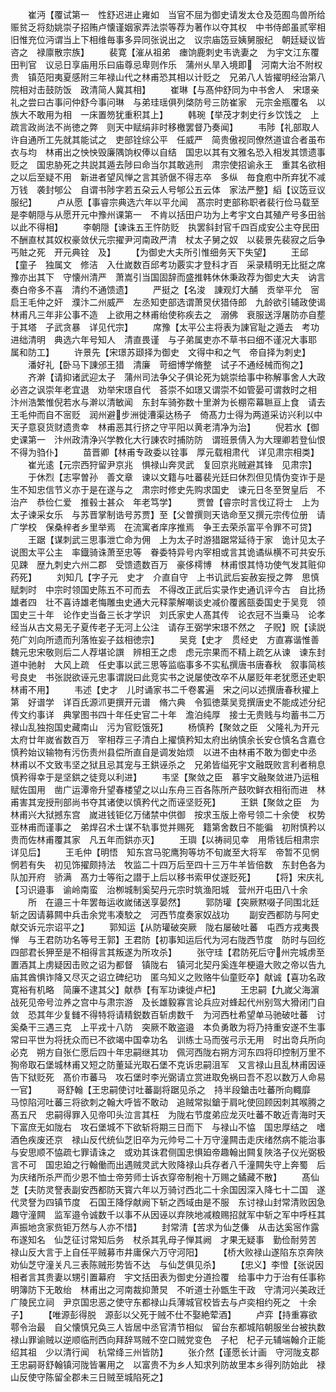 <!-- { "loadSidebar": true } -->
　　崔沔【覆试第一　性舒迟进止雍如　当官不屈为御史请发太仓及范囿鸟兽所给赈贫乏将劾姚崇子招贿卢懐谨姻家弄法崇等荐为著作以夺其权　中书侍郎虽贰宰相旧惟充位沔谓当上下相维毎事多异同张说出之　议宗庙笾豆姨舅服纪　朝廷疑议皆咨之　禄廪散宗族】
　　裴寛【漼从祖弟　瘗饷鹿刺史韦诜妻之　为宇文江东覆田判官　议忌日享庙用乐曰庙尊忌卑则作乐　蒲州乆旱入境即　河南大治不附权贵　镇范阳夷夏感附三年禄山代之林甫恐其相以计贬之　兄弟八人皆擢明经治第八院相对击鼓防饭　政清简人冀其相】
　　崔琳【与髙仲舒同为中书舍人　宋璟亲礼之尝曰古事问仲舒今事问琳　与弟珪瑶俱列棨防号三防崔家　元宗金瓶覆名　以族大不敢用为相　一床置笏犹重积其上】
　　韩琬【举茂才刺史行乡饮饯之　上疏言政尚法不尚徳之弊　则天中赋绢非时移檄罢督乃奏闻】
　　韦陟【礼部取人许自通所工先就其能试之　吏部铨综公平　任威严　简贵傲视同僚然道谊合者虽布衣与均　林甫出之怏怏毁廉隅饷权俸以自结　国忠以其有文雅名恐入相发其馈遗事贬之　国忠胁死之共説其遁去陟曰命当尔其敢逃刑　肃宗使招谕永王　重其名欲相之以后至疑不用　新进者望风惮之言其骄倨不得志卒　多纵　毎食庖中所弃犹不减万钱　袭封郇公　自谓书陟字若五朶云人号郇公五云体　家法严整】縚【议笾豆议服纪】
　　卢从愿【事睿宗典选六年以平允闻　髙宗时吏部称职者裴行俭马载至是李朝隠与从愿开元中豫州课第一　不肯以括田户功为上考宇文白其殖产号多田翁以此不得相】
　　李朝隠【谏诛五王忤防贬　执罢斜封官千四百成安公主夺民田不酬直杖其奴权豪敛伏元宗擢尹河南政严清　杖太子舅之奴　以裴景先裴寂之后争丐賍之死　开元典铨　及】
　　【为御史大夫所引惟细务天下失望】
　　王邱【童子　独属文　修洁　入仕嵗数百邱考功覈实才登科才百　采录精明无比挺之席豫亦出其下　守懐州清严　萧嵩引当国固辞而盛推韩休休秉政荐为御史大夫　讷言奏白帝多不喜　清约不通馈遗】
　　严挺之【名浚　諌观灯大酺　贡举平允　宻启王毛仲之奸　濮汴二州威严　左丞知吏部选谓萧炅伏猎侍郎　九龄欲引辅政使谒林甫凡三年非公事不造　上欲用之林甫绐使称疾去之　溺佛　衰服送浮屠防亦自塟于其塔　子武贪暴　详见代宗】
　　席豫【太平公主将表为諌官耻之遁去　考功进绌清明　典选六年号知人　清直畏谨　与子弟属吏亦不草书曰细不谨况大事耶　属和防工】
　　许景先【宋璟苏颋择为御史　文得中和之气　帝自择为刺史】
　　潘好礼【卧马下諌邠王猎　清廉　苛细博学脩整　试子不通经械而徇之】
　　齐澣【请抑诸武迎太子　蒲州司法争父子俱论死为姚崇给事中称解事舍人大政必咨之讽崇年老宜退　劝举宋璟自代　荅崇不如璟又谓崇不如管晏可谓救时之相　汴州浩繁惟倪若水与澣以清敏闻　东封车骑弥数十里澣为长棚帟幕聮亘上食　请去王毛仲而自不宻贬　润州避步洲徙漕渠达杨子　倚髙力士得为两道采访兴利以中天子意裒货财遗贵幸　林甫恶其行挤之守平阳以黄老清净为治】
　　倪若水【御史课第一　汴州政清浄兴学教化大行諌农时捕防防　谓班景倩入为大理卿若登仙恨不得为驺仆】
　　苗晋卿【林甫专政委以铨事　厚元载相肃代　详见肃宗相类】
　　崔光逺【元宗西狩留尹京兆　惧禄山奔灵武　复回京兆贼避其锋　见肃宗】
　　于休烈【志寜曽孙　善文章　谏以文籍与吐蕃裴光廷曰休烈但见情伪变诈于是生不知忠信节义亦于是在遂与之　肃宗时修史先购求国史　谏元日冬至贺皇后　不治产　恭俭仁爱　推毂士甚众　年老笃学】
　　贾曽【睿宗时言伐辽将士　上为太子谏采女乐　与苏晋掌制诰号苏贾】至【父曽撰则天诰命至又撰元宗传位册　请广学校　保桑梓者乡里举焉　在流寓者庠序推焉　争王去荣杀富平令罪不可贷】
　　王踞【谋刺武三思事泄亡命为佣　上为太子时游猎踞常延待于家　诡计见太子说图太平公主　率鐡骑诛萧至忠等　眷委特异号内宰相或言其诡谲纵横不可共安乐见踈　歴九刺史六州二郡　受馈遗数百万　豪侈樗博　林甫恨其恃功使气发其赃仰药死】
　　刘知几【字子元　史才　介直自守　上书讥武后妄赦妄授之弊　思慎赋刺时　中宗时领国史陈五不可而去　不得改正武后实录作史通讥评今古　自比扬雄者四　壮不喜诗雄老悔雕虫史通大元释蒙解嘲谈史减价覆酱瓿委国史于吴竞　领国史三十年　论作史当备三长才学识　刘氏家史人髙其传　论衣冠不当乗马　论孝经当从古文易无子夏传老子无河上公注　请存王弼学宋璟不然之　子贶】贶【读説苑广刘向所遗而刋落恠妄子兹相徳宗】
　　吴竞【史才　贯经史　方直寡谐惟善魏元忠宋敬则后二人荐堪论譔　辨相王之虑　虑元宗果而不精上疏乞从谏　谏东封道中驰射　大风上疏　任史事以武三思等监临事多不实私撰唐书唐春秋　叙事简核号良史　书张説欲诬元忠事谓説曰此竞实书之说屡使改卒不从屡贬年老犹愿还史职林甫不用】
　　韦述【史才　儿时诵家书二千卷畧遍　宋之问以述撰唐春秋擢上第　好谱学　详百氏源沠更撰开元谱　脩六典　令狐徳棻吴竞撰唐史不能成述分纪传文约事详　典掌图书四十年任史官二十年　澹泊纯厚　接士无贵贱与均蓄书二万禄山乱独抱国史藏南山　污为官贬饿死】
　　杨慎矜【聚敛之臣　父隆礼为开元太府廿年嵗省数百万　宰相荐三子清白上擢慎矜知太府出纳慎余长安仓慎名含嘉仓　慎矜始议输物有污伤责州县偿所直自是调发始烦　以进不由林甫不敢为御史中丞　林甫以不文致韦坚之狱且忌其宠与王鉷诬杀之　兄弟皆缢死宇文融既败言利者稍息慎矜得幸于是坚鉷之徒竞以利进】
　　韦坚【聚敛之臣　慕宇文融聚敛进乃运租赋佐国用　凿广运潭帝升望春楼望之以山东舟三百各陈所产鼓吹鲜衣相衔而进　林甫害其宠授刑部尚书夺其诸使以慎矜代之而诬坚贬死】
　　王鉷【聚敛之臣　为林甫兴大狱撼东宫　嵗进钱钜亿万储禁中供御　按求玉版上帝号领二十余使　权势亚林甫而谨事之　弟焊召术士谋不轨事觉并赐死　籍第舍数日不能徧　初附慎矜以贵而佐林甫覆其家　凡五年而鉷亦灭】
　　王璵【以祷祠见幸　用帋钱后相肃宗详见后】
　　王毛仲【明悟　知东宫马驼鹰狗等坊不旬嵗至大将军　帝暂不见惘惘若有失　初见饰擢颇持法　牧监二十四万后至四十三万牛羊皆倍数　东封色各为队加开府　骄满　髙力士等衔之譛于上后以移书索甲仗遂贬死】
　　【将】宋庆礼【习识邉事　谕岭南蛮　治栁城制奚契丹元宗时筑渔阳城　营州开屯田八十余
　　所　在邉三十年罢毎运收嵗储送享晏然】
　　郭防瓘【突厥黙啜子同围北廷斩之因请募闗中兵击余党韦凑駮之　河西节度奏家奴战功
　　副安西都防与阿史献交诉元宗诏平之】
　　郭知运【从防瓘破突厥　陇右屡破吐蕃　屯西方戎夷畏惮　与王君防功名等号王郭】王君防【初事知运后代为河右陇西节度　防时与回纥四部君长狎至是不相得言其叛遂为所攻杀】
　　张守珪【君防死后守州完城虏至置酒其上虏疑因击败之诏为都督　镇陇右　镇河北契丹奚连年梗邉大败之帝以告九庙其酋惧诈降又尽灭之诏立碑纪功　匿乌知义之败赂牛仙童贬卒】献诚【喜功名政寛裕有机略　简廉不逮其父】献恭【有军功谏徙卢杞】
　　王忠嗣【九嵗父海濵战死见帝号泣养之宫中与肃宗游　及长雄毅寡言论兵应对蜂起代州别驾大猾闭门自敛　恐其年少复雠不得特将请精鋭数百斩虏数千　为河西杜希望单马驰破吐蕃　讨奚桑干三遇三克　上平戎十八防　突厥不敢盗邉　本负勇敢为将乃持重安遂不生事常曰平世为将抚众而已不欲竭中国幸功名　训练士马而弢弓示无用　时出竒兵所向必克　朔方自张仁愿后四十年忠嗣继其功　佩河西陇右朔方河东四将印控制万里不狥帝取石堡城林甫又短之防董延光取石堡不克诉忠嗣沮军　又言禄山且乱林甫因诬告下狱贬死　髙价市蕃马　攻石堡时李光弼请立赏进取免祸曰吾不忍以数万人命易一官】
　　哥舒翰【王忠嗣使讨吐蕃副将踞见杀之　持半段鎗击吐蕃所向輙靡　马惊陷河吐蕃三将欲刺之翰大呼皆不敢动　追贼常拟鎗于肩叱使回顾因刺其喉腾之髙五尺　忠嗣得罪入见帝叩头泣言其枉　为陇右节度弟应龙灭吐蕃不敢近青海时天下富庶无如陇右　攻石堡城不下欲斩将期三日而下　与禄山不恊　国忠厚结之　嗜酒色疾废还京　禄山反代统仙芝旧卒为元帅号二十万守潼闗击走庆绪然病不能治事　与安思顺不恊疏七罪请诛之　或劝其诛君侧国忠惧廹帝趣翰出闗复陜洛子仪光弼极言不可　国忠廹之行翰働而出遇贼灵武大败降禄山兵存者八千潼闗失守上奔蜀　后为庆绪所杀严而少恩不恤士帝劳师士诉衣穿帝制袍十万赐之鐍藏不散】
　　髙仙芝【夫防灵詧表副安西都防天寳六年以万骑讨西北二十余国因深入降七十二国　遂代灵詧为四镇节度　石国王降俘献阙下斩之西域由是不服　东讨禄山封常清败因急趣守潼闗　监军邉令诚数千以事不从因诬以弃陜地减粮赐招就军中斩之军中呼枉其声振地贪家赀钜万然与人亦不惜】
　　封常清【苦求为仙芝傔　从击达奚宻作露布遂知名　仙芝征讨常知后务　杖杀其乳母子惮其阙　才果无疑事　勤俭耐劳苦　禄山反大言于上自任平贼募市井庸保六万守河阳】
　　【桥大败禄山遂陷东京奔陜劝仙芝守潼关凡三表陈贼形势皆不达　与仙芝俱见杀】
　　【忠义】李憕【张说因相者言其贵妻以甥引置幕府　宇文括田表为御史分道捡覆　给事中力于治有任事称明簿防下无敢绐　林甫出之河南裁抑萧炅　不听道士孙甑生干政　守清河兴美政迁广陵民立祠　尹京国忠恶之使守东都禄山兵薄城官校皆去与卢奕相约死之　十余子】
　　【唯源彭得脱　源彭以父死于贼不仕不娶絶荤酒】
　　卢弈【持重寡欲　鄠令治最　自父懐慎兄奂三人皆居中丞官清节相似　留台东都城陷朝服坐台被执数禄山罪谕贼以逆顺临刑西向拜辞骂贼不空口贼党变色　子杞　杞子元辅端翰介正能绍其祖　少以清行闻　杭常绛三州皆防】
　　张介然【谨愿长计画　守河陇支郡　王忠嗣哥舒翰镇河陇皆署用之　以富贵不为乡人知求列防故里本乡得列防始此　禄山反使守陈留全郡未三日贼至城陷死之】
